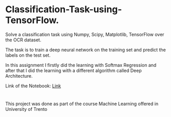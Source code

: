 # Classification-Task-using-TensorFlow.

Solve a classification task using Numpy, Scipy, Matplotlib, TensorFlow over the OCR dataset.

The task is to train a deep neural network on the training set and predict the labels on the test set.

In this assignment I firstly did the learning with Softmax Regression and after that I did the learning with a different algorithm called Deep Architecture.

Link of the Notebook: [Link](https://github.com/Kooroshoo/Machine-Learning-Assignment-3/blob/master/Code.ipynb)

#
This project was done as part of the course Machine Learning offered in University of Trento

